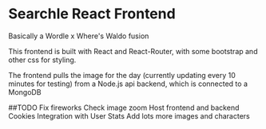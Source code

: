 # Searchle React Frontend
Basically a Wordle x Where's Waldo fusion

This frontend is built with React and React-Router, with some bootstrap and other css for styling.

The frontend pulls the image for the day (currently updating every 10 minutes for testing) from a Node.js api backend, which is connected to a MongoDB

##TODO
Fix fireworks
Check image zoom
Host frontend and backend
Cookies Integration with User Stats
Add lots more images and characters
